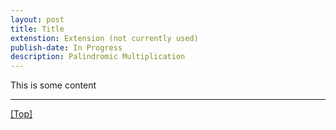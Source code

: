 ```yaml
---
layout: post
title: Title
extenstion: Extension (not currently used)
publish-date: In Progress
description: Palindromic Multiplication
---
```


This is some content

-----

[\[Top\]](PalindromicMultiplication)